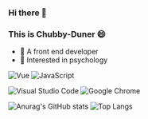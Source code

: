 <!--
**Chubby-Duner/Chubby-Duner** is a ✨ _special_ ✨ repository because its `README.md` (this file) appears on your GitHub profile.

Here are some ideas to get you started:

- 🔭 I’m currently working on ...
- 🌱 I’m currently learning ...
- 👯 I’m looking to collaborate on ...
- 🤔 I’m looking for help with ...
- 💬 Ask me about ...
- 📫 How to reach me: ...
- 😄 Pronouns: ...
- ⚡ Fun fact: ...
-->

<!-- <img align="right" src="https://github-readme-stats.vercel.app/api?username=Aiqizai&show_icons=true&icon_color=CE1D2D&text_color=718096&bg_color=ffffff&hide_title=true" /> -->
### Hi there 👋
### This is Chubby-Duner 😄

- :hammer: A front end developer
- :orange_book: Interested in psychology

![Vue](https://img.shields.io/badge/Vue-4FC08D?style=flat-square&logo=vue.js&logoColor=fff)
![JavaScript](https://img.shields.io/badge/JavaScript-343434?style=flat-square&logo=JavaScript&logoColor=F7DF1E)

![Visual Studio Code](https://img.shields.io/badge/Visual%20Studio%20Code-007ACC?style=flat-square&logo=Visual-Studio-Code&logoColor=fff)
![Google Chrome](https://img.shields.io/badge/Google%20Chrome-4285F4?style=flat-square&logo=Google-Chrome&logoColor=fff)

![Anurag's GitHub stats](https://github-readme-stats.vercel.app/api?username=Chubby-Duner&show_icons=true&theme=radical)
![Top Langs](https://github-readme-stats.vercel.app/api/top-langs/?username=Chubby-Duner&layout=compact)
